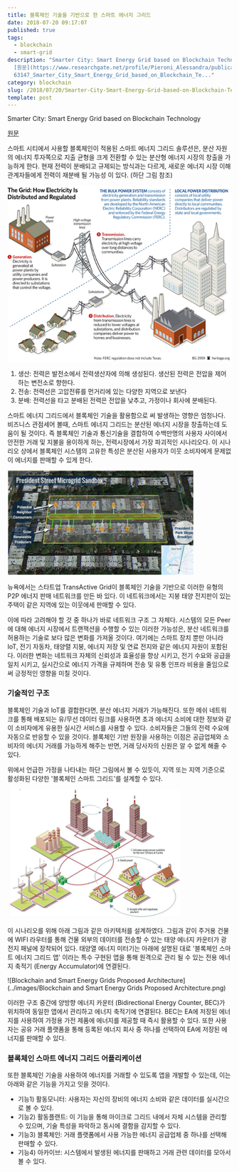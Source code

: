 ```yaml
---
title: 블록체인 기술을 기반으로 한 스마트 에너지 그리드
date: 2018-07-20 09:17:07
published: true
tags:
  - blockchain
  - smart-grid
description: "Smarter City: Smart Energy Grid based on Blockchain Technology
  [원문](https://www.researchgate.net/profile/Pieroni_Alessandra/publication/3234\
  63147_Smarter_City_Smart_Energy_Grid_based_on_Blockchain_Te..."
category: blockchain
slug: /2018/07/20/Smarter-City-Smart-Energy-Grid-based-on-Blockchain-Technology/
template: post
---
```

Smarter City: Smart Energy Grid based on Blockchain Technology

[원문](https://www.researchgate.net/profile/Pieroni_Alessandra/publication/323463147_Smarter_City_Smart_Energy_Grid_based_on_Blockchain_Technology/links/5a990b8b0f7e9ba429777665/Smarter-City-Smart-Energy-Grid-based-on-Blockchain-Technology.pdf)

스마트 시티에서 사용할 블록체인이 적용된 스마트 에너지 그리드 솔루션은, 분산 자원의 에너지 투자쪽으로 지출 균형을 크게 전환할 수 있는 분산형 에너지 시장의 창출을 가능하게 한다. 현재 전력이 분배되고 규제되는 방식과는 다르게, 새로운 에너지 시장 이해 관계자들에게 전력이 재분배 될 가능성 이 있다. (하단 그림 참조)

![How-Energy-Grid-are-deployed](../images/How-Energy-Grid-are-deployed.png)

1. 생산: 전력은 발전소에서 전력생산자에 의해 생성된다. 생산된 전력은 전압을 제어하는 변전소로 향한다.
2. 전송: 전력선은 고압전류를 먼거리에 있는 다양한 지역으로 보낸다
3. 분배: 전력선을 타고 분배된 전력은 전압을 낮추고, 가정이나 회사에 분배된다.

스마트 에너지 그리드에서 블록체인 기술을 활용함으로 써 발생하는 영향은 엄청나다. 비즈니스 관점세어 볼때, 스마트 에너지 그리드는 분산된 에너지 시장을 창출하는데 도움이 될 것이다. 즉 블록체인 기술과 통신기술을 결합하여 수백만명의 사용자 사이에서 안전한 거래 및 지불을 용이하게 하는, 전력시장에서 가장 파괴적인 시나리오다. 이 시나리오 상에서 블록체인 시스템의 고유한 특성은 분산된 사용자가 이웃 소비자에게 문제없이 에너지를 판매할 수 있게 한다.

![New-York-City-TransActive-Grid](../images/New-York-City-TransActive-Grid.png)

뉴욕에서는 스타트업 TransActive Grid이 블록체인 기술을 기반으로 이러한 유형의 P2P 에너지 판매 네트워크를 만든 바 있다. 이 네트워크에서는 지붕 태양 전지판이 있는 주택이 같은 지역에 있는 이웃에세 판매할 수 있다.

이에 따라 고려해야 할 것 중 하나가 바로 네트워크 구조 그 자체다. 시스템의 모든 Peer에 대해 에너지 시장에서 트랜잭션을 수행할 수 있는 이러한 가능성은, 분산 네트워크를 허용하는 기술로 보다 많은 변화를 가져올 것이다. 여기에는 스마트 장치 뿐만 아니라 IoT, 전기 자동차, 태양렬 지붕, 에너지 저장 및 연료 전지와 같은 에너지 자원이 포함된다. 이러한 변화는 네트워크 자체의 신뢰성과 효율성을 향상 시키고, 전기 수요와 공급을 일치 시키고, 실시간으로 에너지 가격을 규제하며 전송 및 유통 인프라 비용을 줄임으로써 긍정적인 영향을 미칠 것이다.

### 기술적인 구조

블록체인 기술과 IoT를 결합한다면, 분산 에너지 거래가 가능해진다. 또한 메쉬 네트워크를 통해 배포되는 유/무선 데이터 링크를 사용하면 초과 에너지 소비에 대한 정보와 같이 소비자에게 유용한 실시간 서비스를 사용할 수 있다. 소비자들은 그들의 전력 수요에 자동으로 반응할 수 있을 것이다. 블록체인 기반 원장을 사용하는 이점은 공급업체와 소비자의 에너지 거래를 가능하게 해주는 반면, 거래 당사자의 신원은 알 수 없게 해줄 수 있다.

위에서 언급한 가정을 나타내는 하단 그림에서 볼 수 있듯이, 지역 또는 지역 기준으로 활성화된 다양한 '블록체인 스마트 그리드'를 설계할 수 있다.

![blockchain-smart-grid-example](../images/blockchain-smart-grid-example.png)

이 시나리오를 위해 아래 그림과 같은 아키텍처를 설계하였다. 그림과 같이 주거용 건물에 WIFI 라우터를 통해 건물 외부의 데이터를 전송할 수 있는 태양 에너지 카운터가 광전지 패널에 장착되어 있다. 태양열 에너지 미터기는 아래에 설명된 대로 '블록체인 스마트 에너지 그리드 앱' 이라는 특수 구현된 앱을 통해 원격으로 관리 될 수 있는 전용 에너지 축적기 (Energy Accumulator)에 연결된다.

![Blockchain and Smart Energy Grids Proposed Architecture](../images/Blockchain and Smart Energy Grids Proposed Architecture.png)

이러한 구조 중간에 양방향 에너지 카운터 (Bidirectional Energy Counter, BEC)가 위치하여 동일한 앱에서 관리하고 에너지 축적기에 연결된다. BEC는 EA에 저장된 에너지를 사용하여 가정용 가전 제품에 에너지를 제공할 때 즉시 활용할 수 있다. 또한 사용자는 공유 거래 플랫폼을 통해 등록된 에너지 회사 중 하나를 선택하여 EA에 저장된 에너지를 판매할 수 있다.

### 블록체인 스마트 에너지 그리드 어플리케이션

또한 블록체인 기술을 사용하여 에너지를 거래할 수 있도록 앱을 개발할 수 있는데, 이는 아래와 같은 기능을 가지고 잇을 것이다.

- 기능1) 활동모니터: 사용자는 자신의 장비의 에너지 소비와 같은 데이터를 실시간으로 볼 수 있다. 
- 기능2) 활동플랜트: 이 기능을 통해 마이크로 그리드 내에서 자체 시스템을 관리할 수 있으며, 기술 특성을 파악하고 동시에 결함을 감지할 수 있다.
- 기능3) 블록체인: 거래 플랫폼에서 사용 가능한 에너지 공급업체 중 하나를 선택해 판매할 수 있다.
- 기능4) 아카이브: 시스템에서 발생된 에너지를 판매하고 거래 관련 데이터를 모아서 볼 수 있다.

